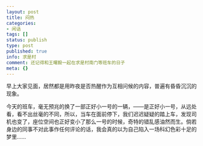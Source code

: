 ```yaml
---
layout: post
title: 闷热
categories:
- 闲话
tags: []
status: publish
type: post
published: true
info: 求是村
comment: 还记得和王曙毅一起在求是村南门等班车的日子
meta: {}
---
```

早上大家见面，居然都是用昨夜是否热醒作为互相问候的内容，普遍有昏昏沉沉的现象。

今天的班车，毫无预兆的换了一部正好小一号的一辆，——是正好小一号，从远处看，看不出丝毫的不同，所以，当车在面前停下，我们迟迟疑疑的踏上车，发现司机也变了，座位空间也正好变小了那么一号的时候，奇特的错乱感油然而生。倘若身边的同事不对此事作任何评论的话，我会真的以为自己陷入一场科幻色彩十足的梦里……


